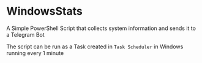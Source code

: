 # WindowsStats
A Simple PowerShell Script that collects system information and sends it to a Telegram Bot

The script can be run as a Task created in `Task Scheduler` in Windows running every 1 minute
